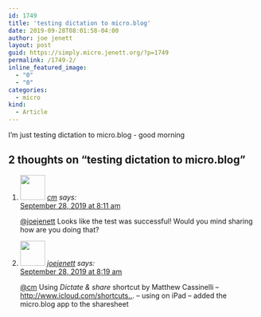 ```yaml
---
id: 1749
title: 'testing dictation to micro.blog'
date: 2019-09-28T08:01:58-04:00
author: joe jenett
layout: post
guid: https://simply.micro.jenett.org/?p=1749
permalink: /1749-2/
inline_featured_image:
  - "0"
  - "0"
categories:
  - micro
kind:
  - Article
---
```

I’m just testing dictation to micro.blog - good morning

<h2 id="comments-title">2 thoughts on “<span>testing dictation to micro.blog</span>”		</h2>


<ol class="commentlist">
<li class="comment even thread-even depth-1 u-comment h-cite h-entry p-comment" id="li-comment-451">
<article id="comment-451" class="comment " itemprop="comment" itemscope="" itemtype="http://schema.org/Comment">
<footer>
<address class="comment-author p-author author vcard hcard h-card" itemprop="creator" itemscope="" itemtype="http://schema.org/Person">
<img alt="" src="https://micro.blog/cm/avatar.jpg" srcset="https://micro.blog/cm/avatar.jpg 2x" class="avatar avatar-50 photo avatar-default local-avatar u-photo" itemprop="image" loading="lazy" width="50" height="50">				<cite class="fn p-name" itemprop="name"><a href="https://micro.blog/cm" rel="external nofollow ugc" class="u-url url">cm</a></cite> <span class="says">says:</span>					</address>
<!-- .comment-author .vcard -->

<div class="comment-meta commentmetadata">
<a href="https://micro.blog/cm/5756598"><time class="updated published dt-updated dt-published" datetime="2019-09-28T08:11:26-04:00" itemprop="datePublished dateModified dateCreated">
September 28, 2019 at 8:11 am						</time></a>
</div>
<!-- .comment-meta .commentmetadata -->
</footer>

<div class="comment-content e-content p-summary p-name" itemprop="text name description">
<p><a href="https://micro.blog/joejenett" rel="nofollow ugc">@joejenett</a> Looks like the test was successful! Would you mind sharing how are you doing that?</p>
</div>

<div class="reply">
</div>
<!-- .reply -->
</article><!-- #comment-## -->
</li>
<!-- #comment-## -->
<li class="comment odd alt thread-odd thread-alt depth-1 u-comment h-cite h-entry p-comment" id="li-comment-452">
<article id="comment-452" class="comment " itemprop="comment" itemscope="" itemtype="http://schema.org/Comment">
<footer>
<address class="comment-author p-author author vcard hcard h-card" itemprop="creator" itemscope="" itemtype="http://schema.org/Person">
<img alt="" src="https://micro.blog/joejenett/avatar.jpg" srcset="https://micro.blog/joejenett/avatar.jpg 2x" class="avatar avatar-50 photo avatar-default local-avatar u-photo" itemprop="image" loading="lazy" width="50" height="50">				<cite class="fn p-name" itemprop="name"><a href="https://micro.blog/joejenett" rel="external nofollow ugc" class="u-url url">joejenett</a></cite> <span class="says">says:</span>					</address>
<!-- .comment-author .vcard -->

<div class="comment-meta commentmetadata">
<a href="https://micro.blog/joejenett/5756627"><time class="updated published dt-updated dt-published" datetime="2019-09-28T08:19:06-04:00" itemprop="datePublished dateModified dateCreated">
September 28, 2019 at 8:19 am						</time></a>
</div>
<!-- .comment-meta .commentmetadata -->
</footer>

<div class="comment-content e-content p-summary p-name" itemprop="text name description">
<p><a href="https://micro.blog/cm" rel="nofollow ugc">@cm</a> Using <em>Dictate &amp; share</em> shortcut by Matthew Cassinelli – <a href="https://www.icloud.com/shortcuts/a707982bef1d48a8b88d4aa6a487331f" rel="nofollow ugc"></a><a href="http://www.icloud.com/shortcuts.." rel="nofollow ugc">http://www.icloud.com/shortcuts..</a>. – using on iPad – added the micro.blog app to the sharesheet</p></div></article></li></ol>
